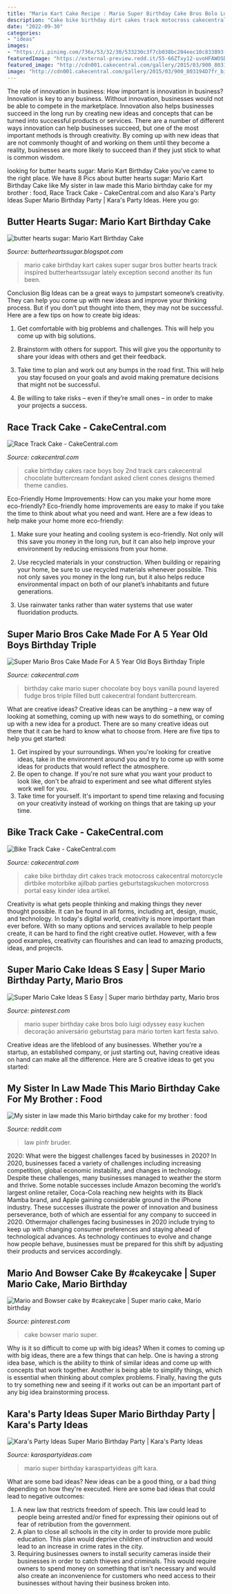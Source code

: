 ```yaml
---
title: "Mario Kart Cake Recipe : Mario Super Birthday Cake Bros Bolo Luigi Odyssey Easy Kuchen Decoração Aniversário Geburtstag Para Mário Torten Kart Festa Salvo"
description: "Cake bike birthday dirt cakes track motocross cakecentral motorcycle dirtbike motorbike ajilbab parties geburtstagskuchen motorcross portal easy kinder idea artikel"
date: "2022-09-30"
categories:
- "ideas"
images:
- "https://i.pinimg.com/736x/53/32/30/533230c3f7cb038bc204eec10c833893--mario.jpg"
featuredImage: "https://external-preview.redd.it/55-66ZTxy12-uvoHFAWOSDpzotbfIcKF28HAVxfO3WU.jpg?auto=webp&amp;s=ac6bde355d20fa0511de02895398b88d97edc553"
featured_image: "http://cdn001.cakecentral.com/gallery/2015/03/900_803194D7fr_bike-track-cake.jpg"
image: "http://cdn001.cakecentral.com/gallery/2015/03/900_803194D7fr_bike-track-cake.jpg"
---
```



The role of innovation in business: How important is innovation in business?
Innovation is key to any business. Without innovation, businesses would not be able to compete in the marketplace. Innovation also helps businesses succeed in the long run by creating new ideas and concepts that can be turned into successful products or services. There are a number of different ways innovation can help businesses succeed, but one of the most important methods is through creativity. By coming up with new ideas that are not commonly thought of and working on them until they become a reality, businesses are more likely to succeed than if they just stick to what is common wisdom.

	

		
looking for butter hearts sugar: Mario Kart Birthday Cake you've came to the right place. We have 8 Pics about butter hearts sugar: Mario Kart Birthday Cake like My sister in law made this Mario birthday cake for my brother : food, Race Track Cake - CakeCentral.com and also Kara&#039;s Party Ideas Super Mario Birthday Party | Kara&#039;s Party Ideas. Here you go:
		
    
## Butter Hearts Sugar: Mario Kart Birthday Cake

<img loading=lazy src="http://4.bp.blogspot.com/-theau8Yonwo/UGmKxS7wc1I/AAAAAAAAELY/RiZC50K5iIE/s1600/mario-kart-track-birthday-cake..2.jpg" onerror="this.onerror=null;this.src='https://tse2.mm.bing.net/th?id=OIP.z4QLpTGIlTobWhiWR3qQCQHaJ4&amp;pid=15.1';" alt="butter hearts sugar: Mario Kart Birthday Cake">

_Source: butterheartssugar.blogspot.com_

>mario cake birthday kart cakes super sugar bros butter hearts track inspired butterheartssugar lately exception second another its fun been. 

	

Conclusion
Big Ideas can be a great ways to jumpstart someone’s creativity. They can help you come up with new ideas and improve your thinking process. But if you don’t put thought into them, they may not be successful. Here are a few tips on how to create big ideas:
1. Get comfortable with big problems and challenges. This will help you come up with big solutions.

2. Brainstorm with others for support. This will give you the opportunity to share your ideas with others and get their feedback.

3. Take time to plan and work out any bumps in the road first. This will help you stay focused on your goals and avoid making premature decisions that might not be successful.

4. Be willing to take risks – even if they’re small ones – in order to make your projects a success.

    
## Race Track Cake - CakeCentral.com

<img loading=lazy src="https://cdn001.cakecentral.com/gallery/2015/03/900_892467cy6p_race-track-cake.jpg" onerror="this.onerror=null;this.src='https://tse4.mm.bing.net/th?id=OIP.ufnNEHzTTeboHUmkP6p8igHaJ6&amp;pid=15.1';" alt="Race Track Cake - CakeCentral.com">

_Source: cakecentral.com_

>cake birthday cakes race boys boy 2nd track cars cakecentral chocolate buttercream fondant asked client cones designs themed theme candies. 

	

Eco-Friendly Home Improvements: How can you make your home more eco-friendly?
Eco-friendly home improvements are easy to make if you take the time to think about what you need and want. Here are a few ideas to help make your home more eco-friendly:
1. Make sure your heating and cooling system is eco-friendly. Not only will this save you money in the long run, but it can also help improve your environment by reducing emissions from your home.

2. Use recycled materials in your construction. When building or repairing your home, be sure to use recycled materials whenever possible. This not only saves you money in the long run, but it also helps reduce environmental impact on both of our planet’s inhabitants and future generations.

3. Use rainwater tanks rather than water systems that use water fluoridation products.

    
## Super Mario Bros Cake Made For A 5 Year Old Boys Birthday Triple

<img loading=lazy src="https://cdn001.cakecentral.com/gallery/2015/03/900_289869lgV_0142.jpg" onerror="this.onerror=null;this.src='https://tse2.mm.bing.net/th?id=OIP.ec0y2oKqAuuAGM1aFEI8tQHaK_&amp;pid=15.1';" alt="Super Mario Bros Cake Made For A 5 Year Old Boys Birthday Triple">

_Source: cakecentral.com_

>birthday cake mario super chocolate boy boys vanilla pound layered fudge bros triple filled butt cakecentral fondant buttercream. 

	

What are creative ideas?
Creative ideas can be anything – a new way of looking at something, coming up with new ways to do something, or coming up with a new idea for a product. There are so many creative ideas out there that it can be hard to know what to choose from. Here are five tips to help you get started: 
1) Get inspired by your surroundings. When you're looking for creative ideas, take in the environment around you and try to come up with some ideas for products that would reflect the atmosphere. 
2) Be open to change. If you're not sure what you want your product to look like, don't be afraid to experiment and see what different styles work well for you. 
3) Take time for yourself. It's important to spend time relaxing and focusing on your creativity instead of working on things that are taking up your time.

    
## Bike Track Cake - CakeCentral.com

<img loading=lazy src="http://cdn001.cakecentral.com/gallery/2015/03/900_803194D7fr_bike-track-cake.jpg" onerror="this.onerror=null;this.src='https://tse4.mm.bing.net/th?id=OIP.zE96SVq_FqskeDOrRQHTOAHaLH&amp;pid=15.1';" alt="Bike Track Cake - CakeCentral.com">

_Source: cakecentral.com_

>cake bike birthday dirt cakes track motocross cakecentral motorcycle dirtbike motorbike ajilbab parties geburtstagskuchen motorcross portal easy kinder idea artikel. 

	

Creativity is what gets people thinking and making things they never thought possible. It can be found in all forms, including art, design, music, and technology. In today's digital world, creativity is more important than ever before. With so many options and services available to help people create, it can be hard to find the right creative outlet. However, with a few good examples, creativity can flourishes and can lead to amazing products, ideas, and projects.

    
## Super Mario Cake Ideas S Easy | Super Mario Birthday Party, Mario Bros

<img loading=lazy src="https://i.pinimg.com/originals/e6/b6/cd/e6b6cdfb95b90f94e36ac01b3db564cc.jpg" onerror="this.onerror=null;this.src='https://tse2.mm.bing.net/th?id=OIP.87beIGJpb7JUoBZm2hXKswHaJQ&amp;pid=15.1';" alt="Super Mario Cake Ideas S Easy | Super mario birthday party, Mario bros">

_Source: pinterest.com_

>mario super birthday cake bros bolo luigi odyssey easy kuchen decoração aniversário geburtstag para mário torten kart festa salvo. 

	

Creative ideas are the lifeblood of any businesses. Whether you're a startup, an established company, or just starting out, having creative ideas on hand can make all the difference. Here are 5 creative ideas to get you started: 

    
## My Sister In Law Made This Mario Birthday Cake For My Brother : Food

<img loading=lazy src="https://external-preview.redd.it/55-66ZTxy12-uvoHFAWOSDpzotbfIcKF28HAVxfO3WU.jpg?auto=webp&amp;s=ac6bde355d20fa0511de02895398b88d97edc553" onerror="this.onerror=null;this.src='https://tse3.mm.bing.net/th?id=OIP.NQ9smYmWSh1npHuqZd8wSwHaJ4&amp;pid=15.1';" alt="My sister in law made this Mario birthday cake for my brother : food">

_Source: reddit.com_

>law pinfr bruder. 

	

2020: What were the biggest challenges faced by businesses in 2020?
In 2020, businesses faced a variety of challenges including increasing competition, global economic instability, and changes in technology. Despite these challenges, many businesses managed to weather the storm and thrive. Some notable successes include Amazon becoming the world’s largest online retailer, Coca-Cola reaching new heights with its Black Mamba brand, and Apple gaining considerable ground in the iPhone industry.
These successes illustrate the power of innovation and business perseverance, both of which are essential for any company to succeed in 2020. Othermajor challenges facing businesses in 2020 include trying to keep up with changing consumer preferences and staying ahead of technological advances. As technology continues to evolve and change how people behave, businesses must be prepared for this shift by adjusting their products and services accordingly.

    
## Mario And Bowser Cake By #cakeycake | Super Mario Cake, Mario Birthday

<img loading=lazy src="https://i.pinimg.com/736x/53/32/30/533230c3f7cb038bc204eec10c833893--mario.jpg" onerror="this.onerror=null;this.src='https://tse3.mm.bing.net/th?id=OIP.8VyrhjXl84WHyCWyTpuG0gHaKg&amp;pid=15.1';" alt="Mario and Bowser cake by #cakeycake | Super mario cake, Mario birthday">

_Source: pinterest.com_

>cake bowser mario super. 

	

Why is it so difficult to come up with big ideas?
When it comes to coming up with big ideas, there are a few things that can help. One is having a strong idea base, which is the ability to think of similar ideas and come up with concepts that work together. Another is being able to simplify things, which is essential when thinking about complex problems. Finally, having the guts to try something new and seeing if it works out can be an important part of any big idea brainstorming process.

    
## Kara&#039;s Party Ideas Super Mario Birthday Party | Kara&#039;s Party Ideas

<img loading=lazy src="https://karaspartyideas.com/wp-content/uploads/2018/09/Super-Mario-Birthday-Party-via-Karas-Party-Ideas-KarasPartyIdeas.com2_.jpeg" onerror="this.onerror=null;this.src='https://tse4.mm.bing.net/th?id=OIP.bcAx28sFmqOOIDjwoKw7JQHaLH&amp;pid=15.1';" alt="Kara&#039;s Party Ideas Super Mario Birthday Party | Kara&#039;s Party Ideas">

_Source: karaspartyideas.com_

>mario super birthday karaspartyideas gift kara. 

	

What are some bad ideas?
New ideas can be a good thing, or a bad thing depending on how they're executed. Here are some bad ideas that could lead to negative outcomes: 
1. A new law that restricts freedom of speech. This law could lead to people being arrested and/or fined for expressing their opinions out of fear of retribution from the government. 
2. A plan to close all schools in the city in order to provide more public education. This plan would deprive children of instruction and would lead to an increase in crime rates in the city. 
3. Requiring businesses owners to install security cameras inside their businesses in order to catch thieves and criminals. This would require owners to spend money on something that isn't necessary and would also create an inconvenience for customers who need access to their businesses without having their business broken into. 

